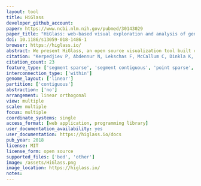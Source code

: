 ```yaml
---
layout: tool 
title: HiGlass
developer_github_account: 
paper: https://www.ncbi.nlm.nih.gov/pubmed/30143029
paper_title: "HiGlass: web-based visual exploration and analysis of genome interaction maps"
doi: 10.1186/s13059-018-1486-1
browser: https://higlass.io/
abstract: We present HiGlass, an open source visualization tool built on web technologies that provides a rich interface for rapid, multiplex, and multiscale navigation of 2D genomic maps alongside 1D genomic tracks, allowing users to combine various data types, synchronize multiple visualization modalities, and share fully customizable views with others. We demonstrate its utility in exploring different experimental conditions, comparing the results of analyses, and creating interactive snapshots to share with collaborators and the broader public. HiGlass is accessible online at http://higlass.io and is also available as a containerized application that can be run on any platform.
citation: "Kerpedjiev P, Abdennur N, Lekschas F, McCallum C, Dinkla K, Strobelt H, et al. HiGlass: web-based visual exploration and analysis of genome interaction maps. Genome Biol. biorxiv.org; 2018;19: 125."
citation_count: 23
feature_type: ['segment sparse', 'segment contiguous', 'point sparse', 'point contiguous']
interconnection_type: ['within']
genome_layout: ['linear']
partition: ['contiguous']
abstraction: ['no']
arrangement: linear orthogonal
view: multiple
scale: multiple
focus: multiple
coordinate_systems: single
access_format: [web application, programming library]
user_documentation_availability: yes
user_documentation: https://higlass.io/docs
pub_year: 2018
license: MIT
license_form: open source
supported_files: ['bed', 'other']
image: /assets/HiGlass.png
image_location: https://higlass.io/
notes: 
---
```

